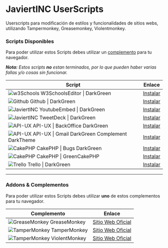# JaviertINC UserScripts

Userscripts para modificación de estilos y funcionalidades de sitios webs, utilizando Tampermonkey, Greasemonkey, Violentmonkey.

### Scripts Disponibles

Para poder utilizar estos Scripts debes utilizar un [complemento](./README.md#addons--complementos) para tu navegador.

_**Nota:** Estos scripts **no** estan terminados, por lo que pueden haber varias fallas y/o cosas sin funcionar._

| Script | Enlace |
| ------ | ------ |
| ![w3Schools](https://www.google.com/s2/favicons?domain=w3schools.com) W3SchoolsEditor \| DarkGreen | [Instalar](https://javiertinc.github.io/userscripts/scripts/w3schools.editor.user.js) |
| ![Github](https://www.google.com/s2/favicons?domain=github.com) Github \| DarkGreen | [Instalar](https://javiertinc.github.io/userscripts/scripts/github.darkgreen.user.js) |
| ![JaviertINC](https://www.google.com/s2/favicons?domain=youtube.com) YoutubeEmbed \| DarkGreen | [Instalar](https://javiertinc.github.io/userscripts/scripts/youtube.embed.user.js) |
| ![JaviertINC](https://www.google.com/s2/favicons?domain=tweetdeck.twitter.com) TweetDeck \| DarkGreen | [Instalar](https://javiertinc.github.io/userscripts/scripts/twitter.tweetdeck.user.js) |
| ![API-UX](https://www.google.com/s2/favicons?domain=api-ux.com) API-UX \| BackOffice DarkGreen | [Instalar](https://javiertinc.github.io/userscripts/scripts/api-ux.backoffice.user.js) |
| ![API-UX](https://www.google.com/s2/favicons?domain=api-ux.com) API-UX \| Gmail DarkGreen Complement DarkTheme | [Instalar](https://javiertinc.github.io/userscripts/scripts/api-ux.gmail.user.js) |
| ![CakePHP](https://www.google.com/s2/favicons?domain=cakephp.org) CakePHP \| Bugs DarkGreen | [Instalar](https://javiertinc.github.io/userscripts/scripts/cakephp.bugs.user.js) |
| ![CakePHP](https://www.google.com/s2/favicons?domain=cakephp.org) CakePHP \| GreenCakePHP | [Instalar](https://javiertinc.github.io/userscripts/scripts/cakephp.green.user.js) |
| ![Trello](https://www.google.com/s2/favicons?domain=trello.com) Trello \| DarkGreen | [Instalar](https://javiertinc.github.io/userscripts/scripts/trello.green.user.js) |

---
### Addons & Complementos

Para poder utilizar estos Scripts debes utilizar **uno** de estos complementos para tu navegador.

| Complemento | Enlace |
| ------ | ------ |
| ![GreaseMonkey](https://www.google.com/s2/favicons?domain=www.greasespot.net) GreaseMonkey | [Sitio Web Oficial](https://www.greasespot.net/) |
| ![TamperMonkey](https://www.google.com/s2/favicons?domain=www.tampermonkey.net) TamperMonkey | [Sitio Web Oficial](https://www.tampermonkey.net/) |
| ![TamperMonkey](https://www.google.com/s2/favicons?domain=violentmonkey.github.io) ViolentMonkey | [Sitio Web Oficial](https://violentmonkey.github.io/) |
